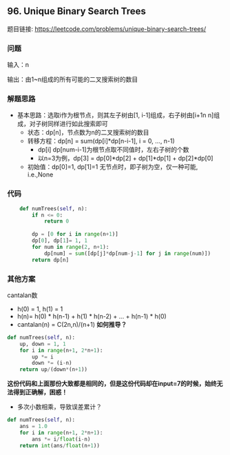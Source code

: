 ## 96. Unique Binary Search Trees

题目链接: https://leetcode.com/problems/unique-binary-search-trees/

### 问题
输入：n

输出：由1~n组成的所有可能的二叉搜索树的数目

### 解题思路
* 基本思路：选取i作为根节点，则其左子树由[1, i-1]组成，右子树由[i+1n n]组成，对子树同样进行如此搜索即可
    * 状态：dp[n]，节点数为n的二叉搜索树的数目
    * 转移方程：dp[n] = sum(dp[i]*dp[n-i-1], i = 0, ..., n-1)
        * dp[i] dp[num-i-1]为根节点取不同值时，左右子树的个数
        * 以n=3为例，dp[3] = dp[0]*dp[2] + dp[1]*dp[1] + dp[2]*dp[0]
    * 初始值：dp[0]=1, dp[1]=1 无节点时，即子树为空，仅一种可能, i.e.,None
### 代码

```Python
    def numTrees(self, n):
        if n <= 0:
            return 0
        
        dp = [0 for i in range(n+1)]
        dp[0], dp[1]= 1, 1
        for num in range(2, n+1):
            dp[num] = sum([dp[j]*dp[num-j-1] for j in range(num)])
        return dp[n]
```
### 其他方案
cantalan数
* h(0) = 1, h(1) = 1
* h(n)= h(0) * h(n-1) + h(1) * h(n-2) + ... + h(n-1) * h(0)
* cantalan(n) = C(2n,n)/(n+1) **如何推导？**
```Python
def numTrees(self, n):
    up, down = 1, 1
    for i in range(n+1, 2*n+1):
        up *= i
        down *= (i-n)
    return up/(down*(n+1))
```
**这份代码和上面那份大致都是相同的，但是这份代码却在input=7的时候，始终无法得到正确解，困惑！**
* 多次小数相乘，导致误差累计？
```Python
def numTrees(self, n):
    ans = 1.0
    for i in range(n+1, 2*n+1):
        ans *= i/float(i-n)
    return int(ans/float(n+1))
```
